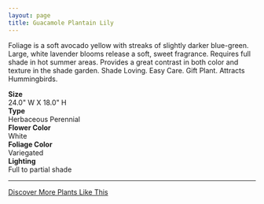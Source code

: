 ```yaml
---
layout: page
title: Guacamole Plantain Lily
---
```


<div class="row">
  <div class="col-md-4">
    <div class="plant-image plant-image-large" style="background-image: url(&quot;https://s3-us-west-1.amazonaws.com/images.plantwithbloom.com/guacamole_plantain_lily.jpg&quot;);"></div>
  </div>
  <div class="col-md-8">
    <div>
      <p>Foliage is a soft avocado yellow with streaks of slightly darker blue-green. Large, white lavender blooms release a soft, sweet fragrance. Requires full shade in hot summer areas. Provides a great contrast in both color and texture in the shade garden. Shade Loving. Easy Care. Gift Plant. Attracts Hummingbirds.</p>
      <div class="row">
        <div class="col-md-3">
          <strong>Size</strong>
        </div>
        <div class="col-md-9">24.0" W X 18.0" H</div>
      </div>
      <div class="row">
        <div class="col-md-3">
          <strong>Type</strong>
        </div>
        <div class="col-md-9">Herbaceous Perennial</div>
      </div>
      <div class="row">
        <div class="col-md-3">
          <strong>Flower Color</strong>
        </div>
        <div class="col-md-9">White</div>
      </div>
      <div class="row">
        <div class="col-md-3">
          <strong>Foliage Color</strong>
        </div>
        <div class="col-md-9">Variegated</div>
      </div>
      <div class="row">
        <div class="col-md-3">
          <strong>Lighting</strong>
        </div>
        <div class="col-md-9">Full to partial shade</div>
      </div>
    </div>
    <hr/>
    <a class="btn btn-default" href="http://app.plantwithbloom.com/search">Discover More Plants Like This</a>
  </div>
</div>